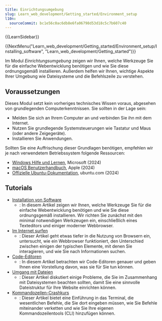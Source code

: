 ```yaml
---
title: Einrichtungsumgebung
slug: Learn_web_development/Getting_started/Environment_setup
l10n:
  sourceCommit: bc1e56c0ac6db8e6fa06798d53d18c5c7b607c40
---
```


{{LearnSidebar}}

{{NextMenu("Learn_web_development/Getting_started/Environment_setup/Installing_software", "Learn_web_development/Getting_started")}}

Im Modul _Einrichtungsumgebung_ zeigen wir Ihnen, welche Werkzeuge Sie für die einfache Webentwicklung benötigen und wie Sie diese ordnungsgemäß installieren. Außerdem helfen wir Ihnen, wichtige Aspekte Ihrer Umgebung wie Dateisysteme und die Befehlszeile zu verstehen.

## Voraussetzungen

Dieses Modul setzt kein vorheriges technisches Wissen voraus, abgesehen von grundlegenden Computerkenntnissen. Sie sollten in der Lage sein:

- Melden Sie sich an Ihrem Computer an und verbinden Sie ihn mit dem Internet.
- Nutzen Sie grundlegende Systemsteuerungen wie Tastatur und Maus (oder andere Zeigegeräte).
- Installieren Sie Anwendungen.

Sollten Sie eine Auffrischung dieser Grundlagen benötigen, empfehlen wir je nach verwendetem Betriebssystem folgende Ressourcen:

- [Windows Hilfe und Lernen](https://support.microsoft.com/windows), Microsoft (2024)
- [macOS Benutzerhandbuch](https://support.apple.com/guide/mac-help/welcome/mac), Apple (2024)
- [Offizielle Ubuntu-Dokumentation](https://help.ubuntu.com/), ubuntu.com (2024)

## Tutorials

- [Installation von Software](/de/docs/Learn_web_development/Getting_started/Environment_setup/Installing_software)
  - : In diesem Artikel zeigen wir Ihnen, welche Werkzeuge Sie für die einfache Webentwicklung benötigen und wie Sie diese ordnungsgemäß installieren. Wir richten Sie zunächst mit den minimal notwendigen Werkzeugen ein, einschließlich eines Texteditors und einiger moderner Webbrowser.
- [Im Internet surfen](/de/docs/Learn_web_development/Getting_started/Environment_setup/Browsing_the_web)
  - : Dieser Artikel geht etwas tiefer in die Nutzung von Browsern ein, untersucht, wie ein Webbrowser funktioniert, den Unterschied zwischen einigen der typischen Elemente, mit denen Sie interagieren, und wie Sie nach Informationen suchen.
- [Code-Editoren](/de/docs/Learn_web_development/Getting_started/Environment_setup/Code_editors)
  - : In diesem Artikel betrachten wir Code-Editoren genauer und geben Ihnen eine Vorstellung davon, was sie für Sie tun können.
- [Umgang mit Dateien](/de/docs/Learn_web_development/Getting_started/Environment_setup/Dealing_with_files)
  - : Dieser Artikel diskutiert einige Probleme, die Sie im Zusammenhang mit Dateisystemen beachten sollten, damit Sie eine sinnvolle Dateistruktur für Ihre Website einrichten können.
- [Kommandozeilen-Crashkurs](/de/docs/Learn_web_development/Getting_started/Environment_setup/Command_line)
  - : Dieser Artikel bietet eine Einführung in das Terminal, die wesentlichen Befehle, die Sie dort eingeben müssen, wie Sie Befehle miteinander verketten und wie Sie Ihre eigenen Kommandozeilentools (CLI) hinzufügen können.
